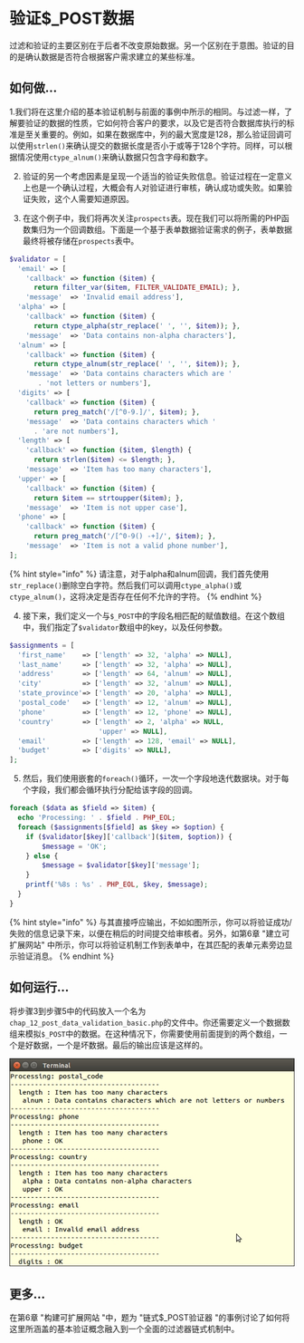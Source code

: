 # 验证$\_POST数据

过滤和验证的主要区别在于后者不改变原始数据。另一个区别在于意图。验证的目的是确认数据是否符合根据客户需求建立的某些标准。

## 如何做...

1.我们将在这里介绍的基本验证机制与前面的事例中所示的相同。与过滤一样，了解要验证的数据的性质，它如何符合客户的要求，以及它是否符合数据库执行的标准是至关重要的。例如，如果在数据库中，列的最大宽度是128，那么验证回调可以使用`strlen()`来确认提交的数据长度是否小于或等于128个字符。同样，可以根据情况使用`ctype_alnum()`来确认数据只包含字母和数字。

2. 验证的另一个考虑因素是呈现一个适当的验证失败信息。验证过程在一定意义上也是一个确认过程，大概会有人对验证进行审核，确认成功或失败。如果验证失败，这个人需要知道原因。

3. 在这个例子中，我们将再次关注`prospects`表。现在我们可以将所需的PHP函数集归为一个回调数组。下面是一个基于表单数据验证需求的例子，表单数据最终将被存储在`prospects`表中。

```php
$validator = [
  'email' => [
    'callback' => function ($item) { 
      return filter_var($item, FILTER_VALIDATE_EMAIL); },
    'message'  => 'Invalid email address'],
  'alpha' => [
    'callback' => function ($item) { 
      return ctype_alpha(str_replace(' ', '', $item)); },
    'message'  => 'Data contains non-alpha characters'],
  'alnum' => [
    'callback' => function ($item) { 
      return ctype_alnum(str_replace(' ', '', $item)); },
    'message'  => 'Data contains characters which are '
       . 'not letters or numbers'],
  'digits' => [
    'callback' => function ($item) { 
      return preg_match('/[^0-9.]/', $item); },
    'message'  => 'Data contains characters which '
      . 'are not numbers'],
  'length' => [
    'callback' => function ($item, $length) { 
      return strlen($item) <= $length; },
    'message'  => 'Item has too many characters'],
  'upper' => [
    'callback' => function ($item) { 
      return $item == strtoupper($item); },
    'message'  => 'Item is not upper case'],
  'phone' => [
    'callback' => function ($item) { 
      return preg_match('/[^0-9() -+]/', $item); },
    'message'  => 'Item is not a valid phone number'],
];
```

{% hint style="info" %}
请注意，对于alpha和alnum回调，我们首先使用`str_replace()`删除空白字符。然后我们可以调用`ctype_alpha()`或`ctype_alnum()`，这将决定是否存在任何不允许的字符。
{% endhint %}

4. 接下来，我们定义一个与`$_POST`中的字段名相匹配的赋值数组。在这个数组中，我们指定了`$validator`数组中的key，以及任何参数。

```php
$assignments = [
  'first_name'    => ['length' => 32, 'alpha' => NULL],
  'last_name'     => ['length' => 32, 'alpha' => NULL],
  'address'       => ['length' => 64, 'alnum' => NULL],
  'city'          => ['length' => 32, 'alnum' => NULL],
  'state_province'=> ['length' => 20, 'alpha' => NULL],
  'postal_code'   => ['length' => 12, 'alnum' => NULL],
  'phone'         => ['length' => 12, 'phone' => NULL],
  'country'       => ['length' => 2, 'alpha' => NULL, 
                      'upper' => NULL],
  'email'         => ['length' => 128, 'email' => NULL],
  'budget'        => ['digits' => NULL],
];
```

5. 然后，我们使用嵌套的`foreach()`循环，一次一个字段地迭代数据块。对于每个字段，我们都会循环执行分配给该字段的回调。

```php
foreach ($data as $field => $item) {
  echo 'Processing: ' . $field . PHP_EOL;
  foreach ($assignments[$field] as $key => $option) {
    if ($validator[$key]['callback']($item, $option)) {
        $message = 'OK';
    } else {
        $message = $validator[$key]['message'];
    }
    printf('%8s : %s' . PHP_EOL, $key, $message);
  }
}
```

{% hint style="info" %}
与其直接呼应输出，不如如图所示，你可以将验证成功/失败的信息记录下来，以便在稍后的时间提交给审核者。另外，如第6章 "建立可扩展网站" 中所示，你可以将验证机制工作到表单中，在其匹配的表单元素旁边显示验证消息。
{% endhint %}

## 如何运行...

将步骤3到步骤5中的代码放入一个名为`chap_12_post_data_validation_basic.php`的文件中。你还需要定义一个数据数组来模拟`$_POST`中的数据。在这种情况下，你需要使用前面提到的两个数组，一个是好数据，一个是坏数据。最后的输出应该是这样的。

![](../../.gitbook/assets/image%20%28163%29.png)

## 更多...

在第6章 "构建可扩展网站 "中，题为 "链式$\_POST验证器 "的事例讨论了如何将这里所涵盖的基本验证概念融入到一个全面的过滤器链式机制中。

